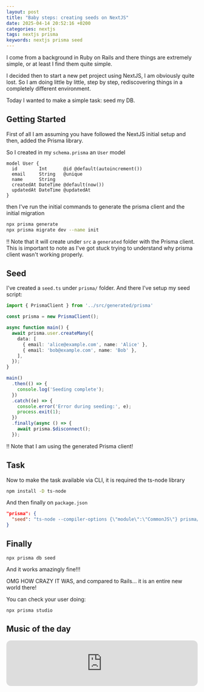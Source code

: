 ```yaml
---
layout: post
title: "Baby steps: creating seeds on NextJS"
date: 2025-04-14 20:52:16 +0200
categories: nextjs
tags: nextjs prisma
keywords: nextjs prisma seed
---
```


I come from a background in Ruby on Rails and there things are extremely simple, or at least I find them quite simple.

I decided then to start a new pet project using NextJS, I am obviously quite lost. So I am doing little by little, step by step, rediscovering things in a completely different environment.

Today I wanted to make a simple task: seed my DB.

<!-- more -->

## Getting Started

First of all I am assuming you have followed the NextJS initial setup and then, added the Prisma library.

So I created in my `schema.prisma` an `User` model

```
model User {
  id        Int      @id @default(autoincrement())
  email     String   @unique
  name      String
  createdAt DateTime @default(now())
  updatedAt DateTime @updatedAt
}
```

then I've run the initial commands to generate the prisma client and the initial migration

```sh
npx prisma generate
npx prisma migrate dev --name init
```

‼️ Note that it will create under `src` a `generated` folder with the Prisma client. This is important to note as I've got stuck trying to understand why prisma client wasn't working properly.

## Seed

I've created a `seed.ts` under `prisma/` folder. And there I've setup my seed script:

```ts
import { PrismaClient } from '../src/generated/prisma'

const prisma = new PrismaClient();

async function main() {
  await prisma.user.createMany({
    data: [
      { email: 'alice@example.com', name: 'Alice' },
      { email: 'bob@example.com', name: 'Bob' },
    ],
  });
}

main()
  .then(() => {
    console.log('Seeding complete');
  })
  .catch((e) => {
    console.error('Error during seeding:', e);
    process.exit(1);
  })
  .finally(async () => {
    await prisma.$disconnect();
  });

```

‼️ Note that I am using the generated Prisma client!

## Task

Now to make the task available via CLI, it is required the ts-node library

```sh
npm install -D ts-node
```

And then finally on `package.json`

```json
"prisma": {
  "seed": "ts-node --compiler-options {\"module\":\"CommonJS\"} prisma/seed.ts"
}
```

## Finally

```
npx prisma db seed
```

And it works amazingly fine!!!

OMG HOW CRAZY IT WAS, and compared to Rails... it is an entire new world there!

You can check your user doing:

```
npx prisma studio
```

## Music of the day

<iframe style="border-radius:12px" src="https://open.spotify.com/embed/track/3CSG8VPGyLAX8uTV99a9RU?utm_source=generator" width="100%" height="120" frameBorder="0" allowfullscreen="" allow="autoplay; clipboard-write; encrypted-media; fullscreen; picture-in-picture" loading="lazy"></iframe>